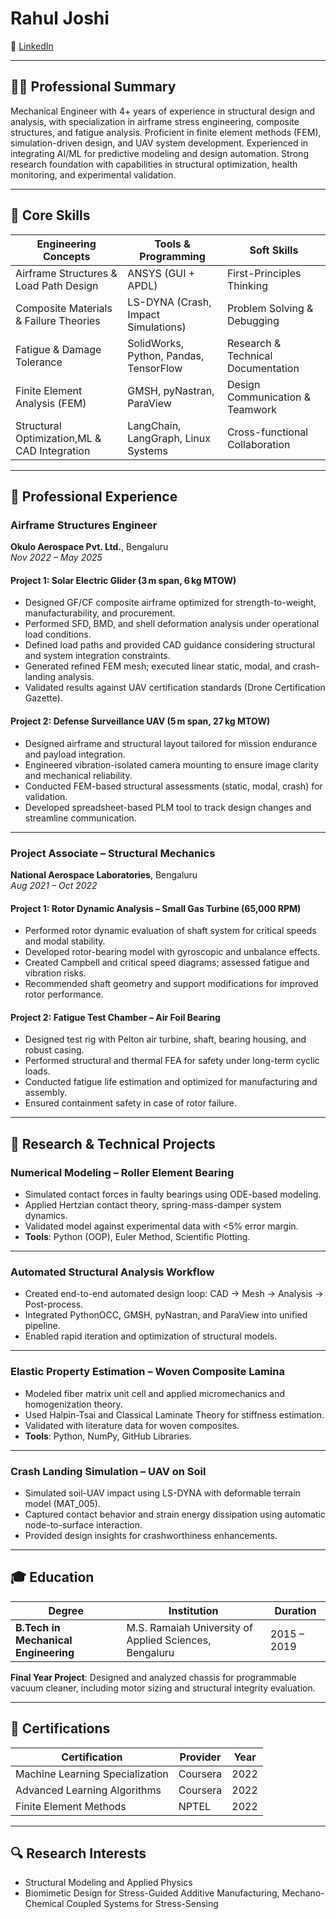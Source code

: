 # Rahul Joshi
 
🔗 [LinkedIn](https://www.linkedin.com/in/rahul-joshey/)

---

## 🧑‍💼 Professional Summary

Mechanical Engineer with 4+ years of experience in structural design and analysis, with specialization in airframe stress engineering, composite structures, and fatigue analysis. Proficient in finite element methods (FEM), simulation-driven design, and UAV system development. Experienced in integrating AI/ML for predictive modeling and design automation. Strong research foundation with capabilities in structural optimization, health monitoring, and experimental validation.

---

## 🧠 Core Skills

| **Engineering Concepts**                  | **Tools & Programming**                  | **Soft Skills**                      |
|-------------------------------------------|------------------------------------------|--------------------------------------|
| Airframe Structures & Load Path Design    | ANSYS (GUI + APDL)                       | First-Principles Thinking            |
| Composite Materials & Failure Theories    | LS-DYNA (Crash, Impact Simulations)      | Problem Solving & Debugging          |
| Fatigue & Damage Tolerance                | SolidWorks, Python, Pandas, TensorFlow   | Research & Technical Documentation   |
| Finite Element Analysis (FEM)             | GMSH, pyNastran, ParaView                | Design Communication & Teamwork      |
| Structural Optimization,ML & CAD Integration | LangChain, LangGraph, Linux Systems      | Cross-functional Collaboration       |

---

## 💼 Professional Experience

### **Airframe Structures Engineer**  
**Okulo Aerospace Pvt. Ltd.**, Bengaluru  
*Nov 2022 – May 2025*

#### **Project 1: Solar Electric Glider (3 m span, 6 kg MTOW)**  
- Designed GF/CF composite airframe optimized for strength-to-weight, manufacturability, and procurement.  
- Performed SFD, BMD, and shell deformation analysis under operational load conditions.  
- Defined load paths and provided CAD guidance considering structural and system integration constraints.  
- Generated refined FEM mesh; executed linear static, modal, and crash-landing analysis.  
- Validated results against UAV certification standards (Drone Certification Gazette).

#### **Project 2: Defense Surveillance UAV (5 m span, 27 kg MTOW)**  
- Designed airframe and structural layout tailored for mission endurance and payload integration.  
- Engineered vibration-isolated camera mounting to ensure image clarity and mechanical reliability.  
- Conducted FEM-based structural assessments (static, modal, crash) for validation.  
- Developed spreadsheet-based PLM tool to track design changes and streamline communication.

---

### **Project Associate – Structural Mechanics**  
**National Aerospace Laboratories**, Bengaluru  
*Aug 2021 – Oct 2022*

#### **Project 1: Rotor Dynamic Analysis – Small Gas Turbine (65,000 RPM)**  
- Performed rotor dynamic evaluation of shaft system for critical speeds and modal stability.  
- Developed rotor-bearing model with gyroscopic and unbalance effects.  
- Created Campbell and critical speed diagrams; assessed fatigue and vibration risks.  
- Recommended shaft geometry and support modifications for improved rotor performance.

#### **Project 2: Fatigue Test Chamber – Air Foil Bearing**  
- Designed test rig with Pelton air turbine, shaft, bearing housing, and robust casing.  
- Performed structural and thermal FEA for safety under long-term cyclic loads.  
- Conducted fatigue life estimation and optimized for manufacturing and assembly.  
- Ensured containment safety in case of rotor failure.

---

## 🔬 Research & Technical Projects

### **Numerical Modeling – Roller Element Bearing**  
- Simulated contact forces in faulty bearings using ODE-based modeling.  
- Applied Hertzian contact theory, spring-mass-damper system dynamics.  
- Validated model against experimental data with <5% error margin.  
- **Tools**: Python (OOP), Euler Method, Scientific Plotting.

---

### **Automated Structural Analysis Workflow**  
- Created end-to-end automated design loop: CAD → Mesh → Analysis → Post-process.  
- Integrated PythonOCC, GMSH, pyNastran, and ParaView into unified pipeline.  
- Enabled rapid iteration and optimization of structural models.

---

### **Elastic Property Estimation – Woven Composite Lamina**  
- Modeled fiber matrix unit cell and applied micromechanics and homogenization theory.  
- Used Halpin-Tsai and Classical Laminate Theory for stiffness estimation.  
- Validated with literature data for woven composites.  
- **Tools**: Python, NumPy, GitHub Libraries.

---

### **Crash Landing Simulation – UAV on Soil**  
- Simulated soil-UAV impact using LS-DYNA with deformable terrain model (MAT_005).  
- Captured contact behavior and strain energy dissipation using automatic node-to-surface interaction.  
- Provided design insights for crashworthiness enhancements.

---

## 🎓 Education

| Degree | Institution | Duration |
|--------|-------------|----------|
| **B.Tech in Mechanical Engineering** | M.S. Ramaiah University of Applied Sciences, Bengaluru | 2015 – 2019 |

**Final Year Project**: Designed and analyzed chassis for programmable vacuum cleaner, including motor sizing and structural integrity evaluation.

---

## 📜 Certifications

| Certification | Provider | Year |
|---------------|----------|------|
| Machine Learning Specialization | Coursera | 2022 |
| Advanced Learning Algorithms | Coursera | 2022 |
| Finite Element Methods | NPTEL | 2022 |

---

## 🔍 Research Interests

- Structural Modeling and Applied Physics  
- Biomimetic Design for Stress-Guided Additive Manufacturing, Mechano-Chemical Coupled Systems for Stress-Sensing
